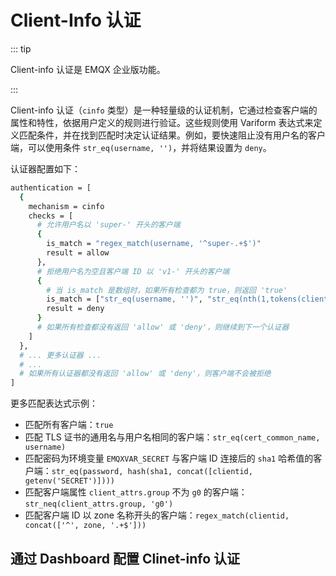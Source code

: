 # Client-Info 认证

::: tip 

Client-info 认证是 EMQX 企业版功能。

:::

Client-info 认证（`cinfo` 类型）是一种轻量级的认证机制，它通过检查客户端的属性和特性，依据用户定义的规则进行验证。这些规则使用 Variform 表达式来定义匹配条件，并在找到匹配时决定认证结果。例如，要快速阻止没有用户名的客户端，可以使用条件 `str_eq(username, '')`，并将结果设置为 `deny`。

认证器配置如下：

```bash
authentication = [
  {
    mechanism = cinfo
    checks = [
      # 允许用户名以 'super-' 开头的客户端
      {
        is_match = "regex_match(username, '^super-.+$')"
        result = allow
      },
      # 拒绝用户名为空且客户端 ID 以 'v1-' 开头的客户端
      {
        # 当 is_match 是数组时，如果所有检查都为 true，则返回 'true'
        is_match = ["str_eq(username, '')", "str_eq(nth(1,tokens(clientid,'-')), 'v1')"]
        result = deny
      }
      # 如果所有检查都没有返回 'allow' 或 'deny'，则继续到下一个认证器
    ]
  },
  # ... 更多认证器 ...
  # ...
  # 如果所有认证器都没有返回 'allow' 或 'deny'，则客户端不会被拒绝
]
```

更多匹配表达式示例：

- 匹配所有客户端：`true`
- 匹配 TLS 证书的通用名与用户名相同的客户端：`str_eq(cert_common_name, username)`
- 匹配密码为环境变量 `EMQXVAR_SECRET` 与客户端 ID 连接后的 `sha1` 哈希值的客户端：`str_eq(password, hash(sha1, concat([clientid, getenv('SECRET')])))`
- 匹配客户端属性 `client_attrs.group` 不为 `g0` 的客户端：`str_neq(client_attrs.group, 'g0')`
- 匹配客户端 ID 以 zone 名称开头的客户端：`regex_match(clientid, concat(['^', zone, '.+$']))`

## 通过 Dashboard 配置 Clinet-info 认证

<!-- TODO --->

